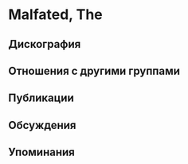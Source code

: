 # Malfated, The



## Дискография


## Отношения с другими группами


## Публикации


## Обсуждения


## Упоминания

